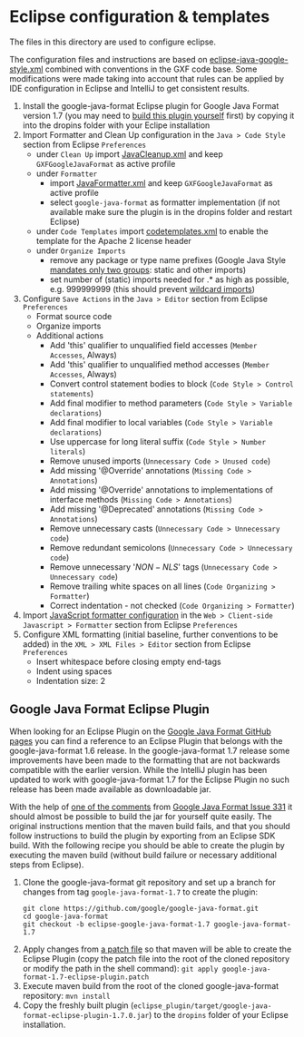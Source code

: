 # Eclipse configuration & templates

The files in this directory are used to configure eclipse.

The configuration files and instructions are based on [eclipse-java-google-style.xml](https://raw.githubusercontent.com/google/styleguide/gh-pages/eclipse-java-google-style.xml) combined with conventions in the GXF code base. Some modifications were made taking into account that rules can be applied by IDE configuration in Eclipse and IntelliJ to get consistent results.

1. Install the google-java-format Eclipse plugin for Google Java Format version 1.7 (you may need to [build this plugin yourself](#google-java-format-eclipse-plugin) first) by copying it into the dropins folder with your Eclipe installation
2. Import Formatter and Clean Up configuration in the `Java > Code Style` section from Eclipse `Preferences`
   * under `Clean Up` import [JavaCleanup.xml](./code-format/JavaCleanup.xml) and keep `GXFGoogleJavaFormat` as active profile
   * under `Formatter`
     - import [JavaFormatter.xml](./code-format/JavaFormatter.xml) and keep `GXFGoogleJavaFormat` as active profile
     - select `google-java-format` as formatter implementation (if not available make sure the plugin is in the dropins folder and restart Eclipse)
   * under `Code Templates` import [codetemplates.xml](./code-templates/codetemplates.xml) to enable the template for the Apache 2 license header
   * under `Organize Imports`
     - remove any package or type name prefixes (Google Java Style [mandates only two groups](https://google.github.io/styleguide/javaguide.html#s3.3.3-import-ordering-and-spacing): static and other imports)
     - set number of (static) imports needed for .* as high as possible, e.g. 999999999 (this should prevent [wildcard imports](https://google.github.io/styleguide/javaguide.html#s3.3.1-wildcard-imports))
3. Configure `Save Actions` in the `Java > Editor` section from Eclipse `Preferences`
   * Format source code
   * Organize imports
   * Additional actions
     - Add 'this' qualifier to unqualified field accesses (`Member Accesses`, Always)
     - Add 'this' qualifier to unqualified method accesses (`Member Accesses`, Always)
     - Convert control statement bodies to block (`Code Style > Control statements`)
     - Add final modifier to method parameters (`Code Style > Variable declarations`)
     - Add final modifier to local variables (`Code Style > Variable declarations`)
     - Use uppercase for long literal suffix (`Code Style > Number literals`)
     - Remove unused imports (`Unnecessary Code > Unused code`)
     - Add missing '@Override' annotations (`Missing Code > Annotations`)
     - Add missing '@Override' annotations to implementations of interface methods (`Missing Code > Annotations`)
     - Add missing '@Deprecated' annotations (`Missing Code > Annotations`)
     - Remove unnecessary casts (`Unnecessary Code > Unnecessary code`)
     - Remove redundant semicolons (`Unnecessary Code > Unnecessary code`)
     - Remove unnecessary '$NON-NLS$' tags (`Unnecessary Code > Unnecessary code`)
     - Remove trailing white spaces on all lines (`Code Organizing > Formatter`)
     - Correct indentation - not checked (`Code Organizing > Formatter`)
4. Import [JavaScript formatter configuration](./code-format/JavaScriptFormatter.xml) in the `Web > Client-side Javascript > Formatter` section from Eclipse `Preferences`
5. Configure XML formatting (initial baseline, further conventions to be added) in the `XML > XML Files > Editor` section from Eclipse `Preferences`
   * Insert whitespace before closing empty end-tags
   * Indent using spaces
   * Indentation size: 2

## Google Java Format Eclipse Plugin

When looking for an Eclipse Plugin on the [Google Java Format GitHub pages](https://github.com/google/google-java-format) you can find a reference to an Eclipse Plugin that belongs with the google-java-format 1.6 release.
In the google-java-format 1.7 release some improvements have been made to the formatting that are not backwards compatible with the earlier version.
While the IntelliJ plugin has been updated to work with google-java-format 1.7 for the Eclipse Plugin no such release has been made available as downloadable jar.

With the help of [one of the comments](https://github.com/google/google-java-format/issues/331#issuecomment-455685768) from [Google Java Format Issue 331](https://github.com/google/google-java-format/issues/331) it should almost be possible to build the jar for yourself quite easily.
The original instructions mention that the maven build fails, and that you should follow instructions to build the plugin by exporting from an Eclipse SDK build.
With the following recipe you should be able to create the plugin by executing the maven build (without build failure or necessary additional steps from Eclipse).

1. Clone the google-java-format git repository and set up a branch for changes from tag `google-java-format-1.7` to create the plugin:
   ```
   git clone https://github.com/google/google-java-format.git
   cd google-java-format
   git checkout -b eclipse-google-java-format-1.7 google-java-format-1.7
   ```
2. Apply changes from [a patch file](./google-java-format-1.7-eclipse-plugin.patch) so that maven will be able to create the Eclipse Plugin
   (copy the patch file into the root of the cloned repository or modify the path in the shell command):
   `git apply google-java-format-1.7-eclipse-plugin.patch`
3. Execute maven build from the root of the cloned google-java-format repository:
   `mvn install`
4. Copy the freshly built plugin (`eclipse_plugin/target/google-java-format-eclipse-plugin-1.7.0.jar`) to the `dropins` folder of your Eclipse installation.

